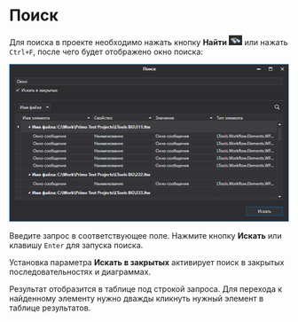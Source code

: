 # Поиск

&#x20;Для поиска в проекте необходимо нажать кнопку **Найти** <img src="../../.gitbook/assets/кнопка Найти.png" alt="" data-size="line"> или нажать `Ctrl+F`, после чего будет отображено окно поиска:

![](<../../.gitbook/assets/001 (10).png>)

Введите запрос в соответствующее поле. Нажмите кнопку **Искать** или клавишу `Enter` для запуска поиска. 

Установка параметра **Искать в закрытых** активирует поиск в закрытых последовательностях и диаграммах. 

Результат отобразится в таблице под строкой запроса. Для перехода к найденному элементу нужно дважды кликнуть нужный элемент в таблице результатов.
